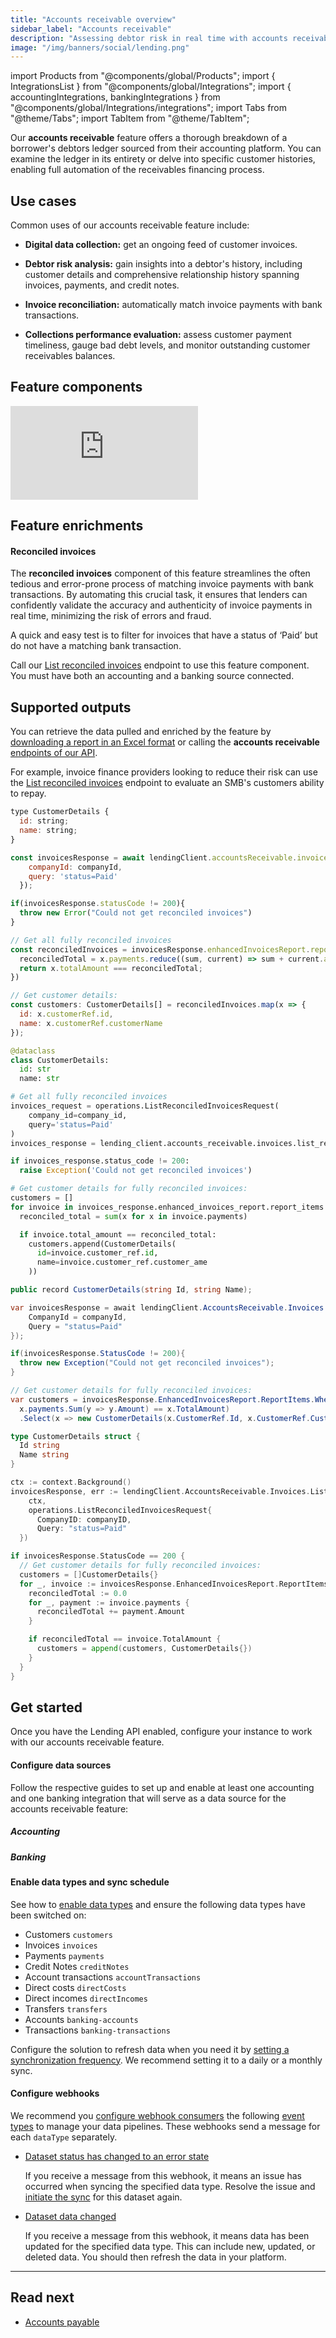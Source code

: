 ```yaml
---
title: "Accounts receivable overview"
sidebar_label: "Accounts receivable"
description: "Assessing debtor risk in real time with accounts receivable insights"
image: "/img/banners/social/lending.png"
---
```


import Products from "@components/global/Products";
import { IntegrationsList } from "@components/global/Integrations";
import { accountingIntegrations, bankingIntegrations } from "@components/global/Integrations/integrations";
import Tabs from "@theme/Tabs";
import TabItem from "@theme/TabItem";

Our **accounts receivable** feature offers a thorough breakdown of a borrower's debtors ledger sourced from their accounting platform. You can examine the ledger in its entirety or delve into specific customer histories, enabling full automation of the receivables financing process.

## Use cases

Common uses of our accounts receivable feature include:

- **Digital data collection:** get an ongoing feed of customer invoices.

- **Debtor risk analysis:** gain insights into a debtor's history, including customer details and comprehensive relationship history spanning invoices, payments, and credit notes.

- **Invoice reconciliation:** automatically match invoice payments with bank transactions.

- **Collections performance evaluation:** assess customer payment timeliness, gauge bad debt levels, and monitor outstanding customer receivables balances.

## Feature components

<iframe
  src="https://docs.google.com/spreadsheets/d/e/2PACX-1vQXnkKj3esBrzpD--pKV_tVTfTHxDPpxz8BBFe2SjcNt6kB2-qcTFDxEye3kxHWu91mYRzLoCjYfpHH/pubhtml?gid=1688137158&amp;single=true&amp;widget=true&amp;headers=false"
  frameborder="0"
  style={{ top: 0, left: 0, width: "100%", height: "660px" }}
></iframe>

## Feature enrichments

#### Reconciled invoices

The **reconciled invoices** component of this feature streamlines the often tedious and error-prone process of matching invoice payments with bank transactions. By automating this crucial task, it ensures that lenders can confidently validate the accuracy and authenticity of invoice payments in real time, minimizing the risk of errors and fraud. 

A quick and easy test is to filter for invoices that have a status of ‘Paid’ but do not have a matching bank transaction. 

Call our [List reconciled invoices](/lending-api#/operations/list-reconciled-invoices) endpoint to use this feature component. You must have both an accounting and a banking source connected. 

## Supported outputs

You can retrieve the data pulled and enriched by the feature by [downloading a report in an Excel format](/lending/features/excel-download-overview) or calling the **accounts receivable** [endpoints of our API](/lending-api#/operations/list-reconciled-invoices).

For example, invoice finance providers looking to reduce their risk can use the [List reconciled invoices](/lending-api#/operations/list-reconciled-invoices) endpoint to evaluate an SMB's customers ability to repay.

<Tabs>

<TabItem value="nodejs" label="TypeScript">

```javascript
type CustomerDetails {
  id: string;
  name: string;
}

const invoicesResponse = await lendingClient.accountsReceivable.invoices.listReconciled({
    companyId: companyId,
    query: 'status=Paid'
  });

if(invoicesResponse.statusCode != 200){
  throw new Error("Could not get reconciled invoices")
}

// Get all fully reconciled invoices
const reconciledInvoices = invoicesResponse.enhancedInvoicesReport.reportItems.filter(x => {
  reconciledTotal = x.payments.reduce((sum, current) => sum + current.amount, 0);
  return x.totalAmount === reconciledTotal;
})

// Get customer details:
const customers: CustomerDetails[] = reconciledInvoices.map(x => {
  id: x.customerRef.id,
  name: x.customerRef.customerName
});
```

</TabItem>

<TabItem value="python" label="Python">

```python
@dataclass
class CustomerDetails:
  id: str
  name: str

# Get all fully reconciled invoices
invoices_request = operations.ListReconciledInvoicesRequest(
    company_id=company_id,
    query='status=Paid'
)
invoices_response = lending_client.accounts_receivable.invoices.list_reconciled(invoices_request)

if invoices_response.status_code != 200:
  raise Exception('Could not get reconciled invoices')

# Get customer details for fully reconciled invoices:
customers = []
for invoice in invoices_response.enhanced_invoices_report.report_items:
  reconciled_total = sum(x for x in invoice.payments)

  if invoice.total_amount == reconciled_total:
    customers.append(CustomerDetails(
      id=invoice.customer_ref.id,
      name=invoice.customer_ref.customer_ame
    ))
```

</TabItem>

<TabItem value="csharp" label="C#">

```csharp
public record CustomerDetails(string Id, string Name);

var invoicesResponse = await lendingClient.AccountsReceivable.Invoices.ListReconciledAsync(new() {
    CompanyId = companyId,
    Query = "status=Paid"
});

if(invoicesResponse.StatusCode != 200){
  throw new Exception("Could not get reconciled invoices");
}

// Get customer details for fully reconciled invoices:
var customers = invoicesResponse.EnhancedInvoicesReport.ReportItems.Where(x =>
  x.payments.Sum(y => y.Amount) == x.TotalAmount)
  .Select(x => new CustomerDetails(x.CustomerRef.Id, x.CustomerRef.CustomerName);
```

</TabItem>

<TabItem value="go" label="Go">

```go
type CustomerDetails struct {
  Id string
  Name string
}

ctx := context.Background()
invoicesResponse, err := lendingClient.AccountsReceivable.Invoices.ListReconciled(
    ctx,
    operations.ListReconciledInvoicesRequest{
      CompanyID: companyID,
      Query: "status=Paid"
  })

if invoicesResponse.StatusCode == 200 {
  // Get customer details for fully reconciled invoices:
  customers = []CustomerDetails{}
  for _, invoice := invoicesResponse.EnhancedInvoicesReport.ReportItems {
    reconciledTotal := 0.0
    for _, payment := invoice.payments {
      reconciledTotal += payment.Amount
    }

    if reconciledTotal == invoice.TotalAmount {
      customers = append(customers, CustomerDetails{})
    }
  }
}
```

</TabItem>

</Tabs>

## Get started

Once you have the Lending API enabled, configure your instance to work with our accounts receivable feature. 

#### Configure data sources

Follow the respective guides to set up and enable at least one accounting and one banking integration that will serve as a data source for the accounts receivable feature:

##### Accounting

<IntegrationsList integrations={accountingIntegrations} />

##### Banking

<IntegrationsList integrations={bankingIntegrations} />

#### Enable data types and sync schedule

See how to [enable data types](/core-concepts/data-type-settings#override-the-default-sync-settings) and ensure the following data types have been switched on:

- Customers `customers`
- Invoices `invoices`
- Payments `payments`
- Credit Notes `creditNotes`
- Account transactions `accountTransactions`
- Direct costs `directCosts`
- Direct incomes `directIncomes`
- Transfers `transfers`
- Accounts `banking-accounts`
- Transactions `banking-transactions`

Configure the solution to refresh data when you need it by [setting a synchronization frequency](/core-concepts/data-type-settings#choose-a-synchronization-frequency). We recommend setting it to a daily or a monthly sync.

#### Configure webhooks

We recommend you [configure webhook consumers](/using-the-api/webhooks/create-consumer) the following [event types](/using-the-api/webhooks/event-types) to manage your data pipelines. These webhooks send a message for each `dataType` separately.

- [Dataset status has changed to an error state](/using-the-api/webhooks/event-types)  

  If you receive a message from this webhook, it means an issue has occurred when syncing the specified data type. Resolve the issue and [initiate the sync](/using-the-api/queueing-data-syncs#refresh-data) for this dataset again. 
 
- [Dataset data changed](/using-the-api/webhooks/event-types)  

  If you receive a message from this webhook, it means data has been updated for the specified data type. This can include new, updated, or deleted data. You should then refresh the data in your platform.

---

## Read next
- [Accounts payable](/lending/features/accounts-payable-overview)
